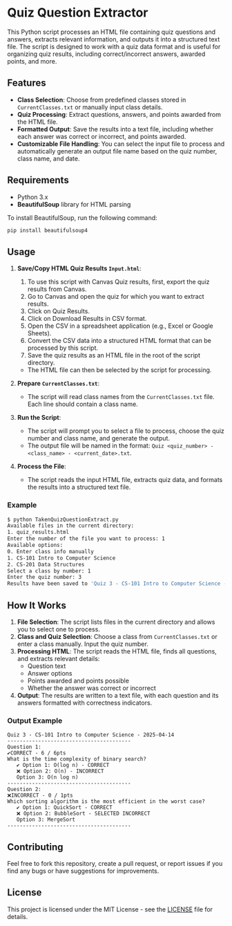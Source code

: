 
# Quiz Question Extractor

This Python script processes an HTML file containing quiz questions and answers, extracts relevant information, and outputs it into a structured text file. The script is designed to work with a quiz data format and is useful for organizing quiz results, including correct/incorrect answers, awarded points, and more.

## Features

- **Class Selection**: Choose from predefined classes stored in `CurrentClasses.txt` or manually input class details.
- **Quiz Processing**: Extract questions, answers, and points awarded from the HTML file.
- **Formatted Output**: Save the results into a text file, including whether each answer was correct or incorrect, and points awarded.
- **Customizable File Handling**: You can select the input file to process and automatically generate an output file name based on the quiz number, class name, and date.

## Requirements

- Python 3.x
- **BeautifulSoup** library for HTML parsing

To install BeautifulSoup, run the following command:

```bash
pip install beautifulsoup4
```

## Usage
1. **Save/Copy HTML Quiz Results `Input.html`**:
   1. To use this script with Canvas Quiz results, first, export the quiz results from Canvas.
   2. Go to Canvas and open the quiz for which you want to extract results.
   3. Click on Quiz Results.
   4. Click on Download Results in CSV format.
   5. Open the CSV in a spreadsheet application (e.g., Excel or Google Sheets).
   6. Convert the CSV data into a structured HTML format that can be processed by this script.
   7. Save the quiz results as an HTML file in the root of the script directory.
   - The HTML file can then be selected by the script for processing.

2. **Prepare `CurrentClasses.txt`**:
   - The script will read class names from the `CurrentClasses.txt` file. Each line should contain a class name.

3. **Run the Script**:
   - The script will prompt you to select a file to process, choose the quiz number and class name, and generate the output.
   - The output file will be named in the format: `Quiz <quiz_number> - <class_name> - <current_date>.txt`.

4. **Process the File**:
   - The script reads the input HTML file, extracts quiz data, and formats the results into a structured text file.

### Example

```bash
$ python TakenQuizQuestionExtract.py
Available files in the current directory:
1. quiz_results.html
Enter the number of the file you want to process: 1
Available options:
0. Enter class info manually
1. CS-101 Intro to Computer Science
2. CS-201 Data Structures
Select a class by number: 1
Enter the quiz number: 3
Results have been saved to 'Quiz 3 - CS-101 Intro to Computer Science - 2025-04-14.txt'.
```

## How It Works

1. **File Selection**: The script lists files in the current directory and allows you to select one to process.
2. **Class and Quiz Selection**: Choose a class from `CurrentClasses.txt` or enter a class manually. Input the quiz number.
3. **Processing HTML**: The script reads the HTML file, finds all questions, and extracts relevant details:
   - Question text
   - Answer options
   - Points awarded and points possible
   - Whether the answer was correct or incorrect
4. **Output**: The results are written to a text file, with each question and its answers formatted with correctness indicators.

### Output Example

```
Quiz 3 - CS-101 Intro to Computer Science - 2025-04-14
----------------------------------------
Question 1:
✔CORRECT - 6 / 6pts
What is the time complexity of binary search?
   ✔ Option 1: O(log n) - CORRECT
   ❌ Option 2: O(n) - INCORRECT
   Option 3: O(n log n)
----------------------------------------
Question 2:
❌INCORRECT - 0 / 1pts
Which sorting algorithm is the most efficient in the worst case?
   ✔ Option 1: QuickSort - CORRECT
   ❌ Option 2: BubbleSort - SELECTED INCORRECT
   Option 3: MergeSort
----------------------------------------
```

## Contributing

Feel free to fork this repository, create a pull request, or report issues if you find any bugs or have suggestions for improvements.

## License

This project is licensed under the MIT License - see the [LICENSE](LICENSE) file for details.
